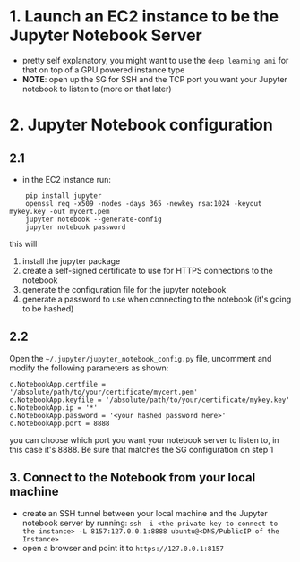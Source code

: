 # 1. Launch an EC2 instance to be the Jupyter Notebook Server
- pretty self explanatory, you might want to use the `deep learning ami` for that on top of a GPU powered instance type
- **NOTE**: open up the SG for SSH and the TCP port you want your Jupyter notebook to listen to (more on that later)

# 2. Jupyter Notebook configuration 

## 2.1

- in the EC2 instance run:

```
    pip install jupyter
    openssl req -x509 -nodes -days 365 -newkey rsa:1024 -keyout mykey.key -out mycert.pem 
    jupyter notebook --generate-config
    jupyter notebook password
```
this will 
1. install the jupyter package
2. create a self-signed certificate to use for HTTPS connections to the notebook 
3. generate the configuration file for the jupyter notebook
4. generate a password to use when connecting to the notebook (it's going to be hashed)

## 2.2

Open the `~/.jupyter/jupyter_notebook_config.py` file, uncomment and modify the following parameters as shown:
```
c.NotebookApp.certfile = '/absolute/path/to/your/certificate/mycert.pem'
c.NotebookApp.keyfile = '/absolute/path/to/your/certificate/mykey.key'
c.NotebookApp.ip = '*'
c.NotebookApp.password = '<your hashed password here>'
c.NotebookApp.port = 8888
```

you can choose which port you want your notebook server to listen to, in this case it's 8888. Be sure that matches the SG configuration on step 1


## 3. Connect to the Notebook from your local machine

- create an SSH tunnel between your local machine and the Jupyter notebook server by running: `ssh -i <the private key to connect to the instance> -L 8157:127.0.0.1:8888 ubuntu@<DNS/PublicIP of the Instance>`
- open a browser and point it to `https://127.0.0.1:8157`